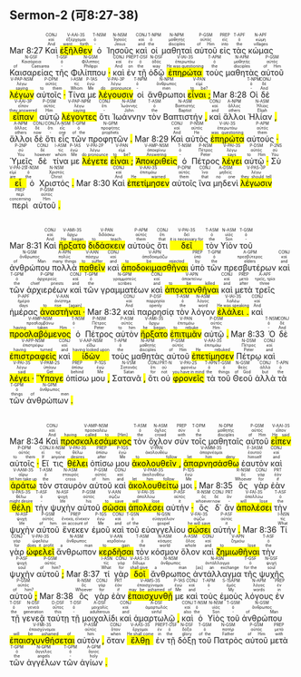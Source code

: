 ## Sermon-2 (可8:27-38)

Mar 8:27 <RUBY><ruby><ruby>Καὶ<rt>And</rt></ruby><rt>καί</rt></ruby><rt>CONJ</rt></RUBY> <RUBY><ruby><ruby><mark class='verb'>ἐξῆλθεν</mark><rt>went forth</rt></ruby><rt>ἐξέρχομαι</rt></ruby><rt>V-AAI-3S</rt></RUBY> <RUBY><ruby><ruby>ὁ<rt>-</rt></ruby><rt>ὁ</rt></ruby><rt>T-NSM</rt></RUBY> <RUBY><ruby><ruby>Ἰησοῦς<rt>Jesus</rt></ruby><rt>Ἰησοῦς</rt></ruby><rt>N-NSM</rt></RUBY> <RUBY><ruby><ruby>καὶ<rt>and</rt></ruby><rt>καί</rt></ruby><rt>CONJ</rt></RUBY> <RUBY><ruby><ruby>οἱ<rt>the</rt></ruby><rt>ὁ</rt></ruby><rt>T-NPM</rt></RUBY> <RUBY><ruby><ruby>μαθηταὶ<rt>disciples</rt></ruby><rt>μαθητής</rt></ruby><rt>N-NPM</rt></RUBY> <RUBY><ruby><ruby>αὐτοῦ<rt>of Him</rt></ruby><rt>αὐτός</rt></ruby><rt>P-GSM</rt></RUBY> <RUBY><ruby><ruby>εἰς<rt>into</rt></ruby><rt>εἰς</rt></ruby><rt>PREP</rt></RUBY> <RUBY><ruby><ruby>τὰς<rt>the</rt></ruby><rt>ὁ</rt></ruby><rt>T-APF</rt></RUBY> <RUBY><ruby><ruby>κώμας<rt>villages</rt></ruby><rt>κώμη</rt></ruby><rt>N-APF</rt></RUBY> <RUBY><ruby><ruby>Καισαρείας<rt>of Caesarea</rt></ruby><rt>Καισάρεια</rt></ruby><rt>N-GSF</rt></RUBY> <RUBY><ruby><ruby>τῆς<rt>-</rt></ruby><rt>ὁ</rt></ruby><rt>T-GSF</rt></RUBY> <RUBY><ruby><ruby>Φιλίππου <mark class='punctuation'>·</mark><rt>Philippi</rt></ruby><rt>Φίλιππος</rt></ruby><rt>N-GSM</rt></RUBY> <RUBY><ruby><ruby>καὶ<rt>And</rt></ruby><rt>καί</rt></ruby><rt>CONJ</rt></RUBY> <RUBY><ruby><ruby>ἐν<rt>on</rt></ruby><rt>ἐν</rt></ruby><rt>PREP</rt></RUBY> <RUBY><ruby><ruby>τῇ<rt>the</rt></ruby><rt>ὁ</rt></ruby><rt>T-DSF</rt></RUBY> <RUBY><ruby><ruby>ὁδῷ<rt>way</rt></ruby><rt>ὁδός</rt></ruby><rt>N-DSF</rt></RUBY> <RUBY><ruby><ruby><mark class='verb'>ἐπηρώτα</mark><rt>He was questioning</rt></ruby><rt>ἐπερωτάω</rt></ruby><rt>V-IAI-3S</rt></RUBY> <RUBY><ruby><ruby>τοὺς<rt>the</rt></ruby><rt>ὁ</rt></ruby><rt>T-APM</rt></RUBY> <RUBY><ruby><ruby>μαθητὰς<rt>disciples</rt></ruby><rt>μαθητής</rt></ruby><rt>N-APM</rt></RUBY> <RUBY><ruby><ruby>αὐτοῦ<rt>of Him</rt></ruby><rt>αὐτός</rt></ruby><rt>P-GSM</rt></RUBY> <RUBY><ruby><ruby><mark class='ptc'>λέγων</mark><rt>saying</rt></ruby><rt>λέγω</rt></ruby><rt>V-PAP-NSM</rt></RUBY> <RUBY><ruby><ruby>αὐτοῖς <mark class='punctuation'>·</mark><rt>to them</rt></ruby><rt>αὐτός</rt></ruby><rt>P-DPM</rt></RUBY> <RUBY><ruby><ruby>Τίνα<rt>Whom</rt></ruby><rt>τίς</rt></ruby><rt>I-ASM</rt></RUBY> <RUBY><ruby><ruby>με<rt>Me</rt></ruby><rt>ἐγώ</rt></ruby><rt>P-1AS</rt></RUBY> <RUBY><ruby><ruby><mark class='verb'>λέγουσιν</mark><rt>do pronounce</rt></ruby><rt>λέγω</rt></ruby><rt>V-PAI-3P</rt></RUBY> <RUBY><ruby><ruby>οἱ<rt>-</rt></ruby><rt>ὁ</rt></ruby><rt>T-NPM</rt></RUBY> <RUBY><ruby><ruby>ἄνθρωποι<rt>men</rt></ruby><rt>ἄνθρωπος</rt></ruby><rt>N-NPM</rt></RUBY> <RUBY><ruby><ruby><mark class='ptc'>εἶναι <mark class='punctuation'>;</mark></mark><rt>to be?</rt></ruby><rt>εἰμί</rt></ruby><rt>V-PAN</rt></RUBY> Mar 8:28 <RUBY><ruby><ruby>Οἱ<rt>-</rt></ruby><rt>ὁ</rt></ruby><rt>T-NPM</rt></RUBY> <RUBY><ruby><ruby>δὲ<rt>And</rt></ruby><rt>δέ</rt></ruby><rt>CONJ</rt></RUBY> <RUBY><ruby><ruby><mark class='verb'>εἶπαν</mark><rt>they answered</rt></ruby><rt>εἶπον</rt></ruby><rt>V-AAI-3P</rt></RUBY> <RUBY><ruby><ruby>αὐτῷ<rt>Him</rt></ruby><rt>αὐτός</rt></ruby><rt>P-DSM</rt></RUBY> <RUBY><ruby><ruby><mark class='ptc'>λέγοντες</mark><rt>saying</rt></ruby><rt>λέγω</rt></ruby><rt>V-PAP-NPM</rt></RUBY> <RUBY><ruby><ruby>ὅτι<rt>-</rt></ruby><rt>ὅτι</rt></ruby><rt>CONJ</rt></RUBY> <RUBY><ruby><ruby>Ἰωάννην<rt>John</rt></ruby><rt>Ἰωάννης</rt></ruby><rt>N-ASM</rt></RUBY> <RUBY><ruby><ruby>τὸν<rt>the</rt></ruby><rt>ὁ</rt></ruby><rt>T-ASM</rt></RUBY> <RUBY><ruby><ruby>Βαπτιστήν <mark class='punctuation'>,</mark><rt>Baptist</rt></ruby><rt>Βαπτιστής</rt></ruby><rt>N-ASM</rt></RUBY> <RUBY><ruby><ruby>καὶ<rt>and</rt></ruby><rt>καί</rt></ruby><rt>CONJ</rt></RUBY> <RUBY><ruby><ruby>ἄλλοι<rt>others</rt></ruby><rt>ἄλλος</rt></ruby><rt>A-NPM</rt></RUBY> <RUBY><ruby><ruby>Ἠλίαν <mark class='punctuation'>,</mark><rt>Elijah</rt></ruby><rt>Ἡλίας</rt></ruby><rt>N-ASM</rt></RUBY> <RUBY><ruby><ruby>ἄλλοι<rt>others</rt></ruby><rt>ἄλλος</rt></ruby><rt>A-NPM</rt></RUBY> <RUBY><ruby><ruby>δὲ<rt>now</rt></ruby><rt>δέ</rt></ruby><rt>CONJ</rt></RUBY> <RUBY><ruby><ruby>ὅτι<rt>-</rt></ruby><rt>ὅτι</rt></ruby><rt>CONJ</rt></RUBY> <RUBY><ruby><ruby>εἷς<rt>one</rt></ruby><rt>εἷς</rt></ruby><rt>A-NSM</rt></RUBY> <RUBY><ruby><ruby>τῶν<rt>of the</rt></ruby><rt>ὁ</rt></ruby><rt>T-GPM</rt></RUBY> <RUBY><ruby><ruby>προφητῶν <mark class='punctuation'>.</mark><rt>prophets</rt></ruby><rt>προφήτης</rt></ruby><rt>N-GPM</rt></RUBY> Mar 8:29 <RUBY><ruby><ruby>Καὶ<rt>And</rt></ruby><rt>καί</rt></ruby><rt>CONJ</rt></RUBY> <RUBY><ruby><ruby>αὐτὸς<rt>He</rt></ruby><rt>αὐτός</rt></ruby><rt>P-NSM</rt></RUBY> <RUBY><ruby><ruby><mark class='verb'>ἐπηρώτα</mark><rt>was questioning</rt></ruby><rt>ἐπερωτάω</rt></ruby><rt>V-IAI-3S</rt></RUBY> <RUBY><ruby><ruby>αὐτούς <mark class='punctuation'>·</mark><rt>them</rt></ruby><rt>αὐτός</rt></ruby><rt>P-APM</rt></RUBY> <RUBY><ruby><ruby>Ὑμεῖς<rt>You</rt></ruby><rt>σύ</rt></ruby><rt>P-2NP</rt></RUBY> <RUBY><ruby><ruby>δὲ<rt>however</rt></ruby><rt>δέ</rt></ruby><rt>CONJ</rt></RUBY> <RUBY><ruby><ruby>τίνα<rt>whom</rt></ruby><rt>τίς</rt></ruby><rt>I-ASM</rt></RUBY> <RUBY><ruby><ruby>με<rt>Me</rt></ruby><rt>ἐγώ</rt></ruby><rt>P-1AS</rt></RUBY> <RUBY><ruby><ruby><mark class='verb'>λέγετε</mark><rt>do pronounce</rt></ruby><rt>λέγω</rt></ruby><rt>V-PAI-2P</rt></RUBY> <RUBY><ruby><ruby><mark class='ptc'>εἶναι <mark class='punctuation'>;</mark></mark><rt>to be?</rt></ruby><rt>εἰμί</rt></ruby><rt>V-PAN</rt></RUBY> <RUBY><ruby><ruby><mark class='inf'>Ἀποκριθεὶς</mark><rt>Answering</rt></ruby><rt>ἀποκρίνω</rt></ruby><rt>V-AMP-NSM</rt></RUBY> <RUBY><ruby><ruby>ὁ<rt>-</rt></ruby><rt>ὁ</rt></ruby><rt>T-NSM</rt></RUBY> <RUBY><ruby><ruby>Πέτρος<rt>Peter</rt></ruby><rt>Πέτρος</rt></ruby><rt>P-NSM</rt></RUBY> <RUBY><ruby><ruby><mark class='verb'>λέγει</mark><rt>says</rt></ruby><rt>λέγω</rt></ruby><rt>V-PAI-3S</rt></RUBY> <RUBY><ruby><ruby>αὐτῷ <mark class='punctuation'>·</mark><rt>to Him</rt></ruby><rt>αὐτός</rt></ruby><rt>P-DSM</rt></RUBY> <RUBY><ruby><ruby>Σὺ<rt>You</rt></ruby><rt>σύ</rt></ruby><rt>P-2NS</rt></RUBY> <RUBY><ruby><ruby><mark class='verb'>εἶ</mark><rt>are</rt></ruby><rt>εἰμί</rt></ruby><rt>V-PAI-2S</rt></RUBY> <RUBY><ruby><ruby>ὁ<rt>the</rt></ruby><rt>ὁ</rt></ruby><rt>T-NSM</rt></RUBY> <RUBY><ruby><ruby>Χριστός <mark class='punctuation'>.</mark><rt>Christ</rt></ruby><rt>Χριστός</rt></ruby><rt>N-NSM</rt></RUBY> Mar 8:30 <RUBY><ruby><ruby>Καὶ<rt>And</rt></ruby><rt>καί</rt></ruby><rt>CONJ</rt></RUBY> <RUBY><ruby><ruby><mark class='verb'>ἐπετίμησεν</mark><rt>He warned</rt></ruby><rt>ἐπιτιμάω</rt></ruby><rt>V-AAI-3S</rt></RUBY> <RUBY><ruby><ruby>αὐτοῖς<rt>them</rt></ruby><rt>αὐτός</rt></ruby><rt>P-DPM</rt></RUBY> <RUBY><ruby><ruby>ἵνα<rt>that</rt></ruby><rt>ἵνα</rt></ruby><rt>CONJ</rt></RUBY> <RUBY><ruby><ruby>μηδενὶ<rt>no one</rt></ruby><rt>μηδείς</rt></ruby><rt>A-DSM</rt></RUBY> <RUBY><ruby><ruby><mark class='verb'>λέγωσιν</mark><rt>they should tell</rt></ruby><rt>λέγω</rt></ruby><rt>V-PAS-3P</rt></RUBY> <RUBY><ruby><ruby>περὶ<rt>concerning</rt></ruby><rt>περί</rt></ruby><rt>PREP</rt></RUBY> <RUBY><ruby><ruby>αὐτοῦ <mark class='punctuation'>.</mark><rt>Him</rt></ruby><rt>αὐτός</rt></ruby><rt>P-GSM</rt></RUBY></br></br></br> Mar 8:31 <RUBY><ruby><ruby>Καὶ<rt>And</rt></ruby><rt>καί</rt></ruby><rt>CONJ</rt></RUBY> <RUBY><ruby><ruby><mark class='verb'>ἤρξατο</mark><rt>He began</rt></ruby><rt>ἄρχω</rt></ruby><rt>V-AMI-3S</rt></RUBY> <RUBY><ruby><ruby><mark class='ptc'>διδάσκειν</mark><rt>to teach</rt></ruby><rt>διδάσκω</rt></ruby><rt>V-PAN</rt></RUBY> <RUBY><ruby><ruby>αὐτοὺς<rt>them</rt></ruby><rt>αὐτός</rt></ruby><rt>P-APM</rt></RUBY> <RUBY><ruby><ruby>ὅτι<rt>that</rt></ruby><rt>ὅτι</rt></ruby><rt>CONJ</rt></RUBY> <RUBY><ruby><ruby><mark class='verb'>δεῖ</mark><rt>it is necessary for</rt></ruby><rt>δεῖ</rt></ruby><rt>V-PAI-3S</rt></RUBY> <RUBY><ruby><ruby>τὸν<rt>the</rt></ruby><rt>ὁ</rt></ruby><rt>T-ASM</rt></RUBY> <RUBY><ruby><ruby>Υἱὸν<rt>Son</rt></ruby><rt>υἱός</rt></ruby><rt>N-ASM</rt></RUBY> <RUBY><ruby><ruby>τοῦ<rt>-</rt></ruby><rt>ὁ</rt></ruby><rt>T-GSM</rt></RUBY> <RUBY><ruby><ruby>ἀνθρώπου<rt>of Man</rt></ruby><rt>ἄνθρωπος</rt></ruby><rt>N-GSM</rt></RUBY> <RUBY><ruby><ruby>πολλὰ<rt>many things</rt></ruby><rt>πολύς</rt></ruby><rt>A-APN</rt></RUBY> <RUBY><ruby><ruby><mark class='ptc'>παθεῖν</mark><rt>to suffer</rt></ruby><rt>πάσχω</rt></ruby><rt>V-AAN</rt></RUBY> <RUBY><ruby><ruby>καὶ<rt>and</rt></ruby><rt>καί</rt></ruby><rt>CONJ</rt></RUBY> <RUBY><ruby><ruby><mark class='inf'>ἀποδοκιμασθῆναι</mark><rt>to be rejected</rt></ruby><rt>ἀποδοκιμάζω</rt></ruby><rt>V-APN</rt></RUBY> <RUBY><ruby><ruby>ὑπὸ<rt>by</rt></ruby><rt>ὑπό</rt></ruby><rt>PREP</rt></RUBY> <RUBY><ruby><ruby>τῶν<rt>the</rt></ruby><rt>ὁ</rt></ruby><rt>T-GPM</rt></RUBY> <RUBY><ruby><ruby>πρεσβυτέρων<rt>elders</rt></ruby><rt>πρεσβύτερος</rt></ruby><rt>A-GPM</rt></RUBY> <RUBY><ruby><ruby>καὶ<rt>and</rt></ruby><rt>καί</rt></ruby><rt>CONJ</rt></RUBY> <RUBY><ruby><ruby>τῶν<rt>the</rt></ruby><rt>ὁ</rt></ruby><rt>T-GPM</rt></RUBY> <RUBY><ruby><ruby>ἀρχιερέων<rt>chief priests</rt></ruby><rt>ἀρχιερεύς</rt></ruby><rt>P-GPM</rt></RUBY> <RUBY><ruby><ruby>καὶ<rt>and</rt></ruby><rt>καί</rt></ruby><rt>CONJ</rt></RUBY> <RUBY><ruby><ruby>τῶν<rt>the</rt></ruby><rt>ὁ</rt></ruby><rt>T-GPM</rt></RUBY> <RUBY><ruby><ruby>γραμματέων<rt>scribes</rt></ruby><rt>γραμματεύς</rt></ruby><rt>N-GPM</rt></RUBY> <RUBY><ruby><ruby>καὶ<rt>and</rt></ruby><rt>καί</rt></ruby><rt>CONJ</rt></RUBY> <RUBY><ruby><ruby><mark class='inf'>ἀποκτανθῆναι</mark><rt>to be killed</rt></ruby><rt>ἀποκτείνω</rt></ruby><rt>V-APN</rt></RUBY> <RUBY><ruby><ruby>καὶ<rt>and</rt></ruby><rt>καί</rt></ruby><rt>CONJ</rt></RUBY> <RUBY><ruby><ruby>μετὰ<rt>after</rt></ruby><rt>μετά</rt></ruby><rt>PREP</rt></RUBY> <RUBY><ruby><ruby>τρεῖς<rt>three</rt></ruby><rt>τρεῖς, τρία</rt></ruby><rt>A-APF</rt></RUBY> <RUBY><ruby><ruby>ἡμέρας<rt>days</rt></ruby><rt>ἡμέρα</rt></ruby><rt>P-APF</rt></RUBY> <RUBY><ruby><ruby><mark class='inf'>ἀναστῆναι <mark class='punctuation'>·</mark></mark><rt>to rise [again]</rt></ruby><rt>ἀνίστημι</rt></ruby><rt>V-AAN</rt></RUBY> Mar 8:32 <RUBY><ruby><ruby>καὶ<rt>And</rt></ruby><rt>καί</rt></ruby><rt>CONJ</rt></RUBY> <RUBY><ruby><ruby>παρρησίᾳ<rt>openly</rt></ruby><rt>παρρησία</rt></ruby><rt>P-DSF</rt></RUBY> <RUBY><ruby><ruby>τὸν<rt>the</rt></ruby><rt>ὁ</rt></ruby><rt>T-ASM</rt></RUBY> <RUBY><ruby><ruby>λόγον<rt>word</rt></ruby><rt>λόγος</rt></ruby><rt>N-ASM</rt></RUBY> <RUBY><ruby><ruby><mark class='verb'>ἐλάλει <mark class='punctuation'>.</mark></mark><rt>He was speaking</rt></ruby><rt>λαλέω</rt></ruby><rt>V-IAI-3S</rt></RUBY> <RUBY><ruby><ruby>καὶ<rt>And</rt></ruby><rt>καί</rt></ruby><rt>CONJ</rt></RUBY> <RUBY><ruby><ruby><mark class='inf'>προσλαβόμενος</mark><rt>having taken Him</rt></ruby><rt>προσλαμβάνω</rt></ruby><rt>V-AMP-NSM</rt></RUBY> <RUBY><ruby><ruby>ὁ<rt>-</rt></ruby><rt>ὁ</rt></ruby><rt>T-NSM</rt></RUBY> <RUBY><ruby><ruby>Πέτρος<rt>Peter</rt></ruby><rt>Πέτρος</rt></ruby><rt>P-NSM</rt></RUBY> <RUBY><ruby><ruby>αὐτὸν<rt>to him</rt></ruby><rt>αὐτός</rt></ruby><rt>P-ASM</rt></RUBY> <RUBY><ruby><ruby><mark class='verb'>ἤρξατο</mark><rt>he began</rt></ruby><rt>ἄρχω</rt></ruby><rt>V-AMI-3S</rt></RUBY> <RUBY><ruby><ruby><mark class='ptc'>ἐπιτιμᾶν</mark><rt>to rebuke</rt></ruby><rt>ἐπιτιμάω</rt></ruby><rt>V-PAN</rt></RUBY> <RUBY><ruby><ruby>αὐτῷ <mark class='punctuation'>.</mark><rt>Him</rt></ruby><rt>αὐτός</rt></ruby><rt>P-DSM</rt></RUBY> Mar 8:33 <RUBY><ruby><ruby>Ὁ<rt>-</rt></ruby><rt>ὁ</rt></ruby><rt>T-NSM</rt></RUBY> <RUBY><ruby><ruby>δὲ<rt>And</rt></ruby><rt>δέ</rt></ruby><rt>CONJ</rt></RUBY> <RUBY><ruby><ruby><mark class='ptc'>ἐπιστραφεὶς</mark><rt>having turned</rt></ruby><rt>ἐπιστρέφω</rt></ruby><rt>V-APP-NSM</rt></RUBY> <RUBY><ruby><ruby>καὶ<rt>and</rt></ruby><rt>καί</rt></ruby><rt>CONJ</rt></RUBY> <RUBY><ruby><ruby><mark class='ptc'>ἰδὼν</mark><rt>having looked upon</rt></ruby><rt>εἴδω</rt></ruby><rt>V-AAP-NSM</rt></RUBY> <RUBY><ruby><ruby>τοὺς<rt>the</rt></ruby><rt>ὁ</rt></ruby><rt>T-APM</rt></RUBY> <RUBY><ruby><ruby>μαθητὰς<rt>disciples</rt></ruby><rt>μαθητής</rt></ruby><rt>N-APM</rt></RUBY> <RUBY><ruby><ruby>αὐτοῦ<rt>of Him</rt></ruby><rt>αὐτός</rt></ruby><rt>P-GSM</rt></RUBY> <RUBY><ruby><ruby><mark class='verb'>ἐπετίμησεν</mark><rt>He rebuked</rt></ruby><rt>ἐπιτιμάω</rt></ruby><rt>V-AAI-3S</rt></RUBY> <RUBY><ruby><ruby>Πέτρῳ<rt>Peter</rt></ruby><rt>Πέτρος</rt></ruby><rt>N-DSM</rt></RUBY> <RUBY><ruby><ruby>καὶ<rt>and</rt></ruby><rt>καί</rt></ruby><rt>CONJ</rt></RUBY> <RUBY><ruby><ruby><mark class='verb'>λέγει <mark class='punctuation'>·</mark></mark><rt>said</rt></ruby><rt>λέγω</rt></ruby><rt>V-PAI-3S</rt></RUBY> <RUBY><ruby><ruby><mark class='verb'>Ὕπαγε</mark><rt>Get</rt></ruby><rt>ὑπάγω</rt></ruby><rt>V-PAM-2S</rt></RUBY> <RUBY><ruby><ruby>ὀπίσω<rt>behind</rt></ruby><rt>ὀπίσω</rt></ruby><rt>PREP</rt></RUBY> <RUBY><ruby><ruby>μου <mark class='punctuation'>,</mark><rt>Me</rt></ruby><rt>ἐγώ</rt></ruby><rt>P-1GS</rt></RUBY> <RUBY><ruby><ruby>Σατανᾶ <mark class='punctuation'>,</mark><rt>Satan</rt></ruby><rt>Σατανᾶς</rt></ruby><rt>N-VSM</rt></RUBY> <RUBY><ruby><ruby>ὅτι<rt>for</rt></ruby><rt>ὅτι</rt></ruby><rt>CONJ</rt></RUBY> <RUBY><ruby><ruby>οὐ<rt>not</rt></ruby><rt>οὐ</rt></ruby><rt>PRT-N</rt></RUBY> <RUBY><ruby><ruby><mark class='verb'>φρονεῖς</mark><rt>you have in mind</rt></ruby><rt>φρονέω</rt></ruby><rt>V-PAI-2S</rt></RUBY> <RUBY><ruby><ruby>τὰ<rt>the</rt></ruby><rt>ὁ</rt></ruby><rt>T-APN</rt></RUBY> <RUBY><ruby><ruby>τοῦ<rt>things</rt></ruby><rt>ὁ</rt></ruby><rt>T-GSM</rt></RUBY> <RUBY><ruby><ruby>Θεοῦ<rt>of God</rt></ruby><rt>θεός</rt></ruby><rt>N-GSM</rt></RUBY> <RUBY><ruby><ruby>ἀλλὰ<rt>but</rt></ruby><rt>ἀλλά</rt></ruby><rt>CONJ</rt></RUBY> <RUBY><ruby><ruby>τὰ<rt>the</rt></ruby><rt>ὁ</rt></ruby><rt>T-APN</rt></RUBY> <RUBY><ruby><ruby>τῶν<rt>things</rt></ruby><rt>ὁ</rt></ruby><rt>T-GPM</rt></RUBY> <RUBY><ruby><ruby>ἀνθρώπων <mark class='punctuation'>.</mark><rt>of men</rt></ruby><rt>ἄνθρωπος</rt></ruby><rt>N-GPM</rt></RUBY></br></br></br> Mar 8:34 <RUBY><ruby><ruby>Καὶ<rt>And</rt></ruby><rt>καί</rt></ruby><rt>CONJ</rt></RUBY> <RUBY><ruby><ruby><mark class='ptc'>προσκαλεσάμενος</mark><rt>having called to [Him]</rt></ruby><rt>προσκαλέω</rt></ruby><rt>V-AMP-NSM</rt></RUBY> <RUBY><ruby><ruby>τὸν<rt>the</rt></ruby><rt>ὁ</rt></ruby><rt>T-ASM</rt></RUBY> <RUBY><ruby><ruby>ὄχλον<rt>crowd</rt></ruby><rt>ὄχλος</rt></ruby><rt>N-ASM</rt></RUBY> <RUBY><ruby><ruby>σὺν<rt>with</rt></ruby><rt>σύν</rt></ruby><rt>PREP</rt></RUBY> <RUBY><ruby><ruby>τοῖς<rt>the</rt></ruby><rt>ὁ</rt></ruby><rt>T-DPM</rt></RUBY> <RUBY><ruby><ruby>μαθηταῖς<rt>disciples</rt></ruby><rt>μαθητής</rt></ruby><rt>N-DPM</rt></RUBY> <RUBY><ruby><ruby>αὐτοῦ<rt>of Him</rt></ruby><rt>αὐτός</rt></ruby><rt>P-GSM</rt></RUBY> <RUBY><ruby><ruby><mark class='verb'>εἶπεν</mark><rt>He said</rt></ruby><rt>εἶπον</rt></ruby><rt>V-AAI-3S</rt></RUBY> <RUBY><ruby><ruby>αὐτοῖς <mark class='punctuation'>·</mark><rt>to them</rt></ruby><rt>αὐτός</rt></ruby><rt>P-DPM</rt></RUBY> <RUBY><ruby><ruby>Εἴ<rt>If</rt></ruby><rt>εἰ</rt></ruby><rt>CONJ</rt></RUBY> <RUBY><ruby><ruby>τις<rt>anyone</rt></ruby><rt>τις</rt></ruby><rt>X-NSM</rt></RUBY> <RUBY><ruby><ruby><mark class='verb'>θέλει</mark><rt>desires</rt></ruby><rt>θέλω</rt></ruby><rt>V-PAI-3S</rt></RUBY> <RUBY><ruby><ruby>ὀπίσω<rt>after</rt></ruby><rt>ὀπίσω</rt></ruby><rt>PREP</rt></RUBY> <RUBY><ruby><ruby>μου<rt>Me</rt></ruby><rt>ἐγώ</rt></ruby><rt>P-1GS</rt></RUBY> <RUBY><ruby><ruby><mark class='ptc'>ἀκολουθεῖν <mark class='punctuation'>,</mark></mark><rt>to follow</rt></ruby><rt>ἀκολουθέω</rt></ruby><rt>V-PAN</rt></RUBY> <RUBY><ruby><ruby><mark class='verb'>ἀπαρνησάσθω</mark><rt>let him deny</rt></ruby><rt>ἀπαρνέομαι</rt></ruby><rt>V-AMM-3S</rt></RUBY> <RUBY><ruby><ruby>ἑαυτὸν<rt>himself</rt></ruby><rt>ἑαυτοῦ</rt></ruby><rt>F-3ASM</rt></RUBY> <RUBY><ruby><ruby>καὶ<rt>and</rt></ruby><rt>καί</rt></ruby><rt>CONJ</rt></RUBY> <RUBY><ruby><ruby><mark class='verb'>ἀράτω</mark><rt>let him take up</rt></ruby><rt>αἴρω</rt></ruby><rt>V-AAM-3S</rt></RUBY> <RUBY><ruby><ruby>τὸν<rt>the</rt></ruby><rt>ὁ</rt></ruby><rt>T-ASM</rt></RUBY> <RUBY><ruby><ruby>σταυρὸν<rt>cross</rt></ruby><rt>σταυρός</rt></ruby><rt>N-ASM</rt></RUBY> <RUBY><ruby><ruby>αὐτοῦ<rt>of him</rt></ruby><rt>αὐτός</rt></ruby><rt>P-GSM</rt></RUBY> <RUBY><ruby><ruby>καὶ<rt>and</rt></ruby><rt>καί</rt></ruby><rt>CONJ</rt></RUBY> <RUBY><ruby><ruby><mark class='verb'>ἀκολουθείτω</mark><rt>let him follow</rt></ruby><rt>ἀκολουθέω</rt></ruby><rt>V-PAM-3S</rt></RUBY> <RUBY><ruby><ruby>μοι <mark class='punctuation'>.</mark><rt>Me</rt></ruby><rt>ἐγώ</rt></ruby><rt>P-1DS</rt></RUBY> Mar 8:35 <RUBY><ruby><ruby>ὃς<rt>Whoever</rt></ruby><rt>ὅς</rt></ruby><rt>R-NSM</rt></RUBY> <RUBY><ruby><ruby>γὰρ<rt>for</rt></ruby><rt>γάρ</rt></ruby><rt>CONJ</rt></RUBY> <RUBY><ruby><ruby>ἐὰν<rt>if</rt></ruby><rt>ἐάν</rt></ruby><rt>PRT</rt></RUBY> <RUBY><ruby><ruby><mark class='verb'>θέλῃ</mark><rt>might desire</rt></ruby><rt>θέλω</rt></ruby><rt>V-PAS-3S</rt></RUBY> <RUBY><ruby><ruby>τὴν<rt>-</rt></ruby><rt>ὁ</rt></ruby><rt>T-ASF</rt></RUBY> <RUBY><ruby><ruby>ψυχὴν<rt>life</rt></ruby><rt>ψυχή</rt></ruby><rt>N-ASF</rt></RUBY> <RUBY><ruby><ruby>αὐτοῦ<rt>his</rt></ruby><rt>αὐτός</rt></ruby><rt>P-GSM</rt></RUBY> <RUBY><ruby><ruby><mark class='ptc'>σῶσαι</mark><rt>to save</rt></ruby><rt>σῴζω</rt></ruby><rt>V-AAN</rt></RUBY> <RUBY><ruby><ruby><mark class='verb'>ἀπολέσει</mark><rt>will lose</rt></ruby><rt>ἀπολλύω</rt></ruby><rt>V-FAI-3S</rt></RUBY> <RUBY><ruby><ruby>αὐτήν <mark class='punctuation'>·</mark><rt>it</rt></ruby><rt>αὐτός</rt></ruby><rt>P-ASF</rt></RUBY> <RUBY><ruby><ruby>ὃς<rt>whoever</rt></ruby><rt>ὅς</rt></ruby><rt>R-NSM</rt></RUBY> <RUBY><ruby><ruby>δ᾽<rt>now</rt></ruby><rt>δέ</rt></ruby><rt>CONJ</rt></RUBY> <RUBY><ruby><ruby>ἂν<rt>-</rt></ruby><rt>ἄν</rt></ruby><rt>PRT</rt></RUBY> <RUBY><ruby><ruby><mark class='verb'>ἀπολέσει</mark><rt>will lose</rt></ruby><rt>ἀπολλύω</rt></ruby><rt>V-FAI-3S</rt></RUBY> <RUBY><ruby><ruby>τὴν<rt>the</rt></ruby><rt>ὁ</rt></ruby><rt>T-ASF</rt></RUBY> <RUBY><ruby><ruby>ψυχὴν<rt>life</rt></ruby><rt>ψυχή</rt></ruby><rt>N-ASF</rt></RUBY> <RUBY><ruby><ruby>αὐτοῦ<rt>of him</rt></ruby><rt>αὐτός</rt></ruby><rt>P-GSM</rt></RUBY> <RUBY><ruby><ruby>ἕνεκεν<rt>on account of</rt></ruby><rt>ἕνεκα, εἵνεκεν</rt></ruby><rt>PREP</rt></RUBY> <RUBY><ruby><ruby>ἐμοῦ<rt>Me</rt></ruby><rt>ἐγώ</rt></ruby><rt>P-1GS</rt></RUBY> <RUBY><ruby><ruby>καὶ<rt>and</rt></ruby><rt>καί</rt></ruby><rt>CONJ</rt></RUBY> <RUBY><ruby><ruby>τοῦ<rt>of the</rt></ruby><rt>ὁ</rt></ruby><rt>T-GSN</rt></RUBY> <RUBY><ruby><ruby>εὐαγγελίου<rt>gospel</rt></ruby><rt>εὐαγγέλιον</rt></ruby><rt>N-GSN</rt></RUBY> <RUBY><ruby><ruby><mark class='verb'>σώσει</mark><rt>he will save</rt></ruby><rt>σῴζω</rt></ruby><rt>V-FAI-3S</rt></RUBY> <RUBY><ruby><ruby>αὐτήν <mark class='punctuation'>.</mark><rt>it</rt></ruby><rt>αὐτός</rt></ruby><rt>P-ASF</rt></RUBY> Mar 8:36 <RUBY><ruby><ruby>Τί<rt>What</rt></ruby><rt>τίς</rt></ruby><rt>I-NSN</rt></RUBY> <RUBY><ruby><ruby>γὰρ<rt>for</rt></ruby><rt>γάρ</rt></ruby><rt>CONJ</rt></RUBY> <RUBY><ruby><ruby><mark class='verb'>ὠφελεῖ</mark><rt>does it profit</rt></ruby><rt>ὠφελέω</rt></ruby><rt>V-PAI-3S</rt></RUBY> <RUBY><ruby><ruby>ἄνθρωπον<rt>a man</rt></ruby><rt>ἄνθρωπος</rt></ruby><rt>N-ASM</rt></RUBY> <RUBY><ruby><ruby><mark class='ptc'>κερδῆσαι</mark><rt>to gain</rt></ruby><rt>κερδαίνω</rt></ruby><rt>V-AAN</rt></RUBY> <RUBY><ruby><ruby>τὸν<rt>the</rt></ruby><rt>ὁ</rt></ruby><rt>T-ASM</rt></RUBY> <RUBY><ruby><ruby>κόσμον<rt>world</rt></ruby><rt>κόσμος</rt></ruby><rt>N-ASM</rt></RUBY> <RUBY><ruby><ruby>ὅλον<rt>whole</rt></ruby><rt>ὅλος</rt></ruby><rt>A-ASM</rt></RUBY> <RUBY><ruby><ruby>καὶ<rt>and</rt></ruby><rt>καί</rt></ruby><rt>CONJ</rt></RUBY> <RUBY><ruby><ruby><mark class='inf'>ζημιωθῆναι</mark><rt>to lose</rt></ruby><rt>ζημιόω</rt></ruby><rt>V-APN</rt></RUBY> <RUBY><ruby><ruby>τὴν<rt>the</rt></ruby><rt>ὁ</rt></ruby><rt>T-ASF</rt></RUBY> <RUBY><ruby><ruby>ψυχὴν<rt>soul</rt></ruby><rt>ψυχή</rt></ruby><rt>P-ASF</rt></RUBY> <RUBY><ruby><ruby>αὐτοῦ <mark class='punctuation'>;</mark><rt>of him?</rt></ruby><rt>αὐτός</rt></ruby><rt>P-GSM</rt></RUBY> Mar 8:37 <RUBY><ruby><ruby>τί<rt>What</rt></ruby><rt>τίς</rt></ruby><rt>I-ASN</rt></RUBY> <RUBY><ruby><ruby>γὰρ<rt>for</rt></ruby><rt>γάρ</rt></ruby><rt>CONJ</rt></RUBY> <RUBY><ruby><ruby><mark class='verb'>δοῖ</mark><rt>shall give</rt></ruby><rt>δίδωμι</rt></ruby><rt>V-AAS-3S</rt></RUBY> <RUBY><ruby><ruby>ἄνθρωπος<rt>a man</rt></ruby><rt>ἄνθρωπος</rt></ruby><rt>N-NSM</rt></RUBY> <RUBY><ruby><ruby>ἀντάλλαγμα<rt>[as] an exchange</rt></ruby><rt>ἀντάλλαγμα</rt></ruby><rt>N-ASN</rt></RUBY> <RUBY><ruby><ruby>τῆς<rt>for the</rt></ruby><rt>ὁ</rt></ruby><rt>T-GSF</rt></RUBY> <RUBY><ruby><ruby>ψυχῆς<rt>soul</rt></ruby><rt>ψυχή</rt></ruby><rt>N-GSF</rt></RUBY> <RUBY><ruby><ruby>αὐτοῦ <mark class='punctuation'>;</mark><rt>of him?</rt></ruby><rt>αὐτός</rt></ruby><rt>P-GSM</rt></RUBY> Mar 8:38 <RUBY><ruby><ruby>ὃς<rt>Whoever</rt></ruby><rt>ὅς</rt></ruby><rt>R-NSM</rt></RUBY> <RUBY><ruby><ruby>γὰρ<rt>for</rt></ruby><rt>γάρ</rt></ruby><rt>CONJ</rt></RUBY> <RUBY><ruby><ruby>ἐὰν<rt>if</rt></ruby><rt>ἐάν</rt></ruby><rt>PRT</rt></RUBY> <RUBY><ruby><ruby><mark class='verb'>ἐπαισχυνθῇ</mark><rt>may be ashamed of</rt></ruby><rt>ἐπαισχύνομαι</rt></ruby><rt>V-AMS-3S</rt></RUBY> <RUBY><ruby><ruby>με<rt>Me</rt></ruby><rt>ἐγώ</rt></ruby><rt>P-1AS</rt></RUBY> <RUBY><ruby><ruby>καὶ<rt>and</rt></ruby><rt>καί</rt></ruby><rt>CONJ</rt></RUBY> <RUBY><ruby><ruby>τοὺς<rt>-</rt></ruby><rt>ὁ</rt></ruby><rt>T-APM</rt></RUBY> <RUBY><ruby><ruby>ἐμοὺς<rt>My</rt></ruby><rt>ἐμός</rt></ruby><rt>S-1SAPM</rt></RUBY> <RUBY><ruby><ruby>λόγους<rt>words</rt></ruby><rt>λόγος</rt></ruby><rt>N-APM</rt></RUBY> <RUBY><ruby><ruby>ἐν<rt>in</rt></ruby><rt>ἐν</rt></ruby><rt>PREP</rt></RUBY> <RUBY><ruby><ruby>τῇ<rt>the</rt></ruby><rt>ὁ</rt></ruby><rt>T-DSF</rt></RUBY> <RUBY><ruby><ruby>γενεᾷ<rt>generation</rt></ruby><rt>γενεά</rt></ruby><rt>N-DSF</rt></RUBY> <RUBY><ruby><ruby>ταύτῃ<rt>this</rt></ruby><rt>οὗτος</rt></ruby><rt>D-DSF</rt></RUBY> <RUBY><ruby><ruby>τῇ<rt>-</rt></ruby><rt>ὁ</rt></ruby><rt>T-DSF</rt></RUBY> <RUBY><ruby><ruby>μοιχαλίδι<rt>adulterous</rt></ruby><rt>μοιχαλίς</rt></ruby><rt>A-DSF</rt></RUBY> <RUBY><ruby><ruby>καὶ<rt>and</rt></ruby><rt>καί</rt></ruby><rt>CONJ</rt></RUBY> <RUBY><ruby><ruby>ἁμαρτωλῷ <mark class='punctuation'>,</mark><rt>sinful</rt></ruby><rt>ἁμαρτωλός</rt></ruby><rt>A-DSF</rt></RUBY> <RUBY><ruby><ruby>καὶ<rt>also</rt></ruby><rt>καί</rt></ruby><rt>CONJ</rt></RUBY> <RUBY><ruby><ruby>ὁ<rt>the</rt></ruby><rt>ὁ</rt></ruby><rt>T-NSM</rt></RUBY> <RUBY><ruby><ruby>Υἱὸς<rt>Son</rt></ruby><rt>υἱός</rt></ruby><rt>N-NSM</rt></RUBY> <RUBY><ruby><ruby>τοῦ<rt>-</rt></ruby><rt>ὁ</rt></ruby><rt>T-GSM</rt></RUBY> <RUBY><ruby><ruby>ἀνθρώπου<rt>of Man</rt></ruby><rt>ἄνθρωπος</rt></ruby><rt>N-GSM</rt></RUBY> <RUBY><ruby><ruby><mark class='verb'>ἐπαισχυνθήσεται</mark><rt>will be ashamed of</rt></ruby><rt>ἐπαισχύνομαι</rt></ruby><rt>V-FMI-3S</rt></RUBY> <RUBY><ruby><ruby>αὐτὸν <mark class='punctuation'>,</mark><rt>him</rt></ruby><rt>αὐτός</rt></ruby><rt>P-ASM</rt></RUBY> <RUBY><ruby><ruby>ὅταν<rt>when</rt></ruby><rt>ὅταν</rt></ruby><rt>CONJ</rt></RUBY> <RUBY><ruby><ruby><mark class='verb'>ἔλθῃ</mark><rt>He shall come</rt></ruby><rt>ἔρχομαι</rt></ruby><rt>V-AAS-3S</rt></RUBY> <RUBY><ruby><ruby>ἐν<rt>in</rt></ruby><rt>ἐν</rt></ruby><rt>PREP</rt></RUBY> <RUBY><ruby><ruby>τῇ<rt>the</rt></ruby><rt>ὁ</rt></ruby><rt>T-DSF</rt></RUBY> <RUBY><ruby><ruby>δόξῃ<rt>glory</rt></ruby><rt>δόξα</rt></ruby><rt>N-DSF</rt></RUBY> <RUBY><ruby><ruby>τοῦ<rt>of the</rt></ruby><rt>ὁ</rt></ruby><rt>T-GSM</rt></RUBY> <RUBY><ruby><ruby>Πατρὸς<rt>Father</rt></ruby><rt>πατήρ</rt></ruby><rt>N-GSM</rt></RUBY> <RUBY><ruby><ruby>αὐτοῦ<rt>of Him</rt></ruby><rt>αὐτός</rt></ruby><rt>P-GSM</rt></RUBY> <RUBY><ruby><ruby>μετὰ<rt>with</rt></ruby><rt>μετά</rt></ruby><rt>PREP</rt></RUBY> <RUBY><ruby><ruby>τῶν<rt>the</rt></ruby><rt>ὁ</rt></ruby><rt>T-GPM</rt></RUBY> <RUBY><ruby><ruby>ἀγγέλων<rt>angels</rt></ruby><rt>ἄγγελος</rt></ruby><rt>N-GPM</rt></RUBY> <RUBY><ruby><ruby>τῶν<rt>-</rt></ruby><rt>ὁ</rt></ruby><rt>T-GPM</rt></RUBY> <RUBY><ruby><ruby>ἁγίων <mark class='punctuation'>.</mark><rt>holy</rt></ruby><rt>ἅγιος</rt></ruby><rt>A-GPM</rt></RUBY>